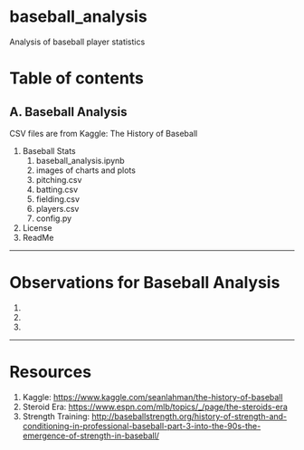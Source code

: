 # baseball_analysis
Analysis of baseball player statistics


# Table of contents

## A. Baseball Analysis
CSV files are from Kaggle: The History of Baseball

1. Baseball Stats
    1. baseball_analysis.ipynb
    2. images of charts and plots
    3. pitching.csv
    4. batting.csv
    5. fielding.csv
    6. players.csv
    7. config.py
2. License
3. ReadMe

-----------

# Observations for Baseball Analysis

1. 
2. 
3. 

-----------

# Resources

1. Kaggle: https://www.kaggle.com/seanlahman/the-history-of-baseball
2. Steroid Era: https://www.espn.com/mlb/topics/_/page/the-steroids-era
3. Strength Training: http://baseballstrength.org/history-of-strength-and-conditioning-in-professional-baseball-part-3-into-the-90s-the-emergence-of-strength-in-baseball/ 

